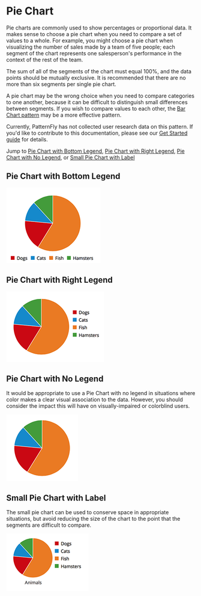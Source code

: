 # Pie Chart

Pie charts are commonly used to show percentages or proportional data. It makes sense to choose a pie chart when you need to compare a set of values to a whole. For example, you might choose a pie chart when visualizing the number of sales made by a team of five people; each segment of the chart represents one salesperson's performance in the context of the rest of the team.

The sum of all of the segments of the chart must equal 100%, and the data points should be mutually exclusive. It is recommended that there are no more than six segments per single pie chart.

A pie chart may be the wrong choice when you need to compare categories to one another, because it can be difficult to distinguish small differences between segments. If you wish to compare values to each other, the [Bar Chart pattern](https://www.patternfly.org/pattern-library/data-visualization/bar-chart) may be a more effective pattern.

Currently, PatternFly has not collected user research data on this pattern. If you'd like to contribute to this documentation, please see our [Get Started guide](http://www.patternfly.org/get-started/contribute/) for details.

Jump to [Pie Chart with Bottom Legend](#pie-chart-with-bottom-legend), [Pie Chart with Right Legend](#pie-chart-with-right-legend), [Pie Chart with No Legend](#pie-chart-with-no-legend), or [Small Pie Chart with Label](#small-pie-chart-with-label)


## Pie Chart with Bottom Legend
![Pie Chart with Bottom Legend](./img/bottom-legend-pie-chart.png)

## Pie Chart with Right Legend
![Pie Chart with Right Legend](./img/right-legend-pie-chart.png)

## Pie Chart with No Legend
It would be appropriate to use a Pie Chart with no legend in situations where color makes a clear visual association to the data. However, you should consider the impact this will have on visually-impaired or colorblind users.

![Pie Chart with No Legend](./img/no-legend-pie-chart.png)

## Small Pie Chart with Label
The small pie chart can be used to conserve space in appropriate situations, but avoid reducing the size of the chart to the point that the segments are difficult to compare.

![Small Pie Chart with Label](./img/small-pie-chart.png)
